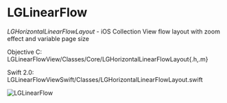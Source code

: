 # LGLinearFlow
*LGHorizontalLinearFlowLayout* - iOS Collection View flow layout with zoom effect and variable page size

Objective C: LGLinearFlowView/Classes/Core/LGHorizontalLinearFlowLayout{.h,.m}

Swift 2.0: LGLinearFlowViewSwift/Classes/LGHorizontalLinearFlowLayout.swift

![LGLinearFlow](http://lukagabric.com/wp-content/uploads/2015/09/paging-collection-view-e1441139847381.png)
